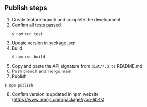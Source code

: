 ## Publish steps

1. Create feature branch and complete the development
2. Confirm all tests passed
    ```console
    $ npm run test
    ```
3. Update version in package.json
4. Build
    ```console
    $ npm run build
    ```
5. Copy and paste the API signature from `dist/*.d.ts` README.md
6. Push branch and merge main
7. Publish
```console
$ npm publish
```
8. Confirm version is updated in npm website (https://www.npmjs.com/package/jyoo-lib-ts)
